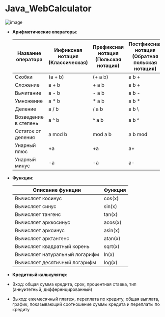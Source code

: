 # Java_WebCalculator
![image](materials/gif.gif)

- **Арифметические операторы**:

  | Название оператора | Инфиксная нотация (Классическая) | Префиксная нотация (Польская нотация) |  Постфиксная нотация (Обратная польская нотация) |
  | ------ | ------ | ------ | ------ |
  | Скобки | (a + b) | (+ a b) | a b + |
  | Сложение | a + b | + a b | a b + |
  | Вычитание | a - b | - a b | a b - |
  | Умножение | a * b | * a b | a b * |
  | Деление | a / b | / a b | a b \ |
  | Возведение в степень | a ^ b | ^ a b | a b ^ |
  | Остаток от деления | a mod b | mod a b | a b mod |
  | Унарный плюс | +a | +a | a+ |
  | Унарный минус | -a | -a | a- |

- **Функции**:

  | Описание функции | Функция |   
  | ---------------- | ------- |  
  | Вычисляет косинус | cos(x) |   
  | Вычисляет синус | sin(x) |  
  | Вычисляет тангенс | tan(x) |  
  | Вычисляет арккосинус | acos(x) | 
  | Вычисляет арксинус | asin(x) | 
  | Вычисляет арктангенс | atan(x) |
  | Вычисляет квадратный корень | sqrt(x) |
  | Вычисляет натуральный логарифм | ln(x) | 
  | Вычисляет десятичный логарифм | log(x) |

- **Кредитный калькулятор**:

- Вход: общая сумма кредита, срок, процентная ставка, тип (аннуитетный, дифференцированный)
- Выход: ежемесячный платеж, переплата по кредиту, общая выплата, график, показывающий соотношение суммы кредита и переплаты по кредиту

